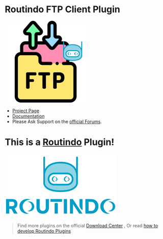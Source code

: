 # Routindo FTP Client Plugin

![Routindo FTP Client Plugin](https://github.com/Routindo/Routindo.FTP/blob/main/Source/Routindo.Plugins.FTP/icon.png)
- [Project Page](https://routindo.com/ftp-client/) 
- [Documentation](https://routindo.com/docs/routindo-ftp/) 
- Please Ask Support on the [official Forums](https://routindo.com/support/forum/?view=forum&id=8). 

# This is a [Routindo](https://routindo.com) Plugin! 

![Routindo](https://github.com/Routindo/Routindo/raw/main/routindo-with-icon-vertical-350x200-1.png?raw=true)

> Find more plugins on the official [Download Center](https://routindo.com/routindo-plugins/) , Or read [how to develop Routindo Plugins](https://routindo.com/docs/plugins-development/)

